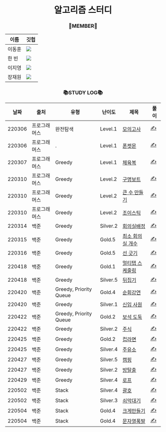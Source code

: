<div align="center">

# 알고리즘 스터디


### 👫MEMBER👫
|이름|깃헙|
|------|---|
|이동훈| <a href="https://github.com/green-kong"><img src="https://img.shields.io/badge/dev%2D%2Dkong-339933?style=flat-square&logo=github&logoColor=white&link=https://github.com/green-kong"/></a>|
|한  빈|<a href="https://github.com/hb707"><img src="https://img.shields.io/badge/hb707-fa52ca?style=flat-square&logo=github&logoColor=white&link=https://github.com/hb707"/></a>|
|이지영|<a href="https://github.com/easy-young"><img src="https://img.shields.io/badge/easy%2D%2Dyoung-ed9e00?style=flat-square&logo=github&logoColor=white&link=https://github.com/easy-young"/></a>|
|장재원|<a href="https://github.com/bitkunst"><img src="https://img.shields.io/badge/bitKunst-0072dd?style=flat-square&logo=github&logoColor=white&link=https://github.com/bitKunst"/></a>|

### 📚STUDY LOG📚
|날짜|출처|유형|난이도|제목|풀이|
|---|---|---|---|---|---|
|220306|프로그래머스|완전탐색|Level.1|[모의고사](https://programmers.co.kr/learn/courses/30/lessons/42840)|[✍️](https://github.com/green-kong/Algorithm_Study/tree/master/1week/PR_42840)|
|220306|프로그래머스|.|Level.1|[폰켓몬](https://programmers.co.kr/learn/courses/30/lessons/1845)|[✍️](https://github.com/green-kong/Algorithm_Study/tree/master/1week/PR_1845)|
|220307|프로그래머스|Greedy|Level.1|[체육복](https://programmers.co.kr/learn/courses/30/lessons/42862)|[✍️](https://github.com/green-kong/Algorithm_Study/tree/master/1week/PR_42862)|
|220310|프로그래머스|Greedy|Level.2|[구명보트](https://programmers.co.kr/learn/courses/30/lessons/42885)|[✍️](https://github.com/green-kong/Algorithm_Study/tree/master/1week/PR_42885)|
|220310|프로그래머스|Greedy|Level.2|[큰 수 만들기](https://programmers.co.kr/learn/courses/30/lessons/42883)|[✍️](https://github.com/green-kong/Algorithm_Study/tree/master/1week/PR_42883)|
|220310|프로그래머스|Greedy|Level.2|[조이스틱](https://programmers.co.kr/learn/courses/30/lessons/42860)|[✍️](https://github.com/green-kong/Algorithm_Study/tree/master/1week/PR_42860)|
|220314|백준|Greedy|Silver.2|[회의실배정](https://www.acmicpc.net/problem/1931)|[✍️](https://github.com/green-kong/Algorithm_Study/tree/master/2week/BJ_1931)|
|220315|백준|Greedy|Gold.5|[최소 회의실 개수](https://www.acmicpc.net/problem/19598)|[✍️](https://github.com/green-kong/Algorithm_Study/tree/master/2week/BJ_19598)|
|220316|백준|Greedy|Gold.5|[선 긋기](https://www.acmicpc.net/problem/2170)|[✍️](https://github.com/green-kong/Algorithm_Study/tree/master/2week/BJ_2170)|
|220418|백준|Greedy|Gold.1|[멀티탭 스케줄링](https://www.acmicpc.net/problem/1700)|[✍️](https://github.com/green-kong/Algorithm_Study/tree/master/3week/BJ_1700)|
|220418|백준|Greedy|Silver.5|[뒤집기](https://www.acmicpc.net/problem/1439)|[✍️](https://github.com/green-kong/Algorithm_Study/tree/master/3week/BJ_1439)|
|220420|백준|Greedy, Priority Queue|Gold.4|[순회강연](https://www.acmicpc.net/problem/2109)|[✍️](https://github.com/green-kong/Algorithm_Study/tree/master/3week/BJ_2109)|
|220420|백준|Greedy|Silver.1|[신입 사원](https://www.acmicpc.net/problem/1946)|[✍️](https://github.com/green-kong/Algorithm_Study/tree/master/3week/BJ_1946)|
|220422|백준|Greedy, Priority Queue|Gold.2|[보석 도둑](https://www.acmicpc.net/problem/1202)|[✍️](https://github.com/green-kong/Algorithm_Study/tree/master/3week/BJ_1202)|
|220422|백준|Greedy|Silver.2|[주식](https://www.acmicpc.net/problem/11501)|[✍️](https://github.com/green-kong/Algorithm_Study/tree/master/3week/BJ_11501)|
|220425|백준|Greedy|Gold.2|[컵라면](https://www.acmicpc.net/problem/1781)|[✍️](https://github.com/green-kong/Algorithm_Study/tree/master/4week/BJ_1781)|
|220425|백준|Greedy|Silver.4|[주유소](https://www.acmicpc.net/problem/13305)|[✍️](https://github.com/green-kong/Algorithm_Study/tree/master/4week/BJ_13305)|
|220427|백준|Greedy|Silver.5|[캠핑](https://www.acmicpc.net/problem/4796)|[✍️](https://github.com/green-kong/Algorithm_Study/tree/master/4week/BJ_4796)|
|220427|백준|Greedy|Silver.2|[방탈출](https://www.acmicpc.net/problem/15729)|[✍️](https://github.com/green-kong/Algorithm_Study/tree/master/4week/BJ_15729)|
|220429|백준|Greedy|Silver.4|[로프](https://www.acmicpc.net/problem/2217)|[✍️](https://github.com/green-kong/Algorithm_Study/tree/master/4week/BJ_2217)|
|220502|백준|Stack|Silver.4|[괄호](https://www.acmicpc.net/problem/9012)|[✍️](https://github.com/green-kong/Algorithm_Study/tree/master/5week/BJ_9012)|
|220502|백준|Stack|Silver.3|[쇠막대기](https://www.acmicpc.net/problem/10799)|[✍️](https://github.com/green-kong/Algorithm_Study/tree/master/5week/BJ_10799)|
|220504|백준|Stack|Gold.4|[크게만들기](https://www.acmicpc.net/problem/2812)|[✍️](https://github.com/green-kong/Algorithm_Study/tree/master/5week/BJ_2812)|
|220504|백준|Stack|Gold.4|[문자열폭발](https://www.acmicpc.net/problem/9935)|[✍️](https://github.com/green-kong/Algorithm_Study/tree/master/5week/BJ_9935)|
</div>
